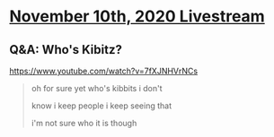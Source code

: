 # [November 10th, 2020 Livestream](../2020-11-10.md)
## Q&A: Who's Kibitz?
https://www.youtube.com/watch?v=7fXJNHVrNCs
> oh for sure yet who's kibbits i don't
>
> know i keep people i keep seeing that
>
> i'm not sure who it is though
>
